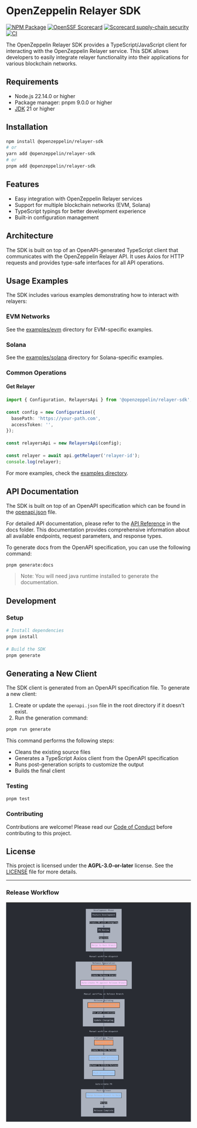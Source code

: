 # OpenZeppelin Relayer SDK

[![NPM Package](https://img.shields.io/npm/v/@openzeppelin/relayer-sdk.svg)](https://www.npmjs.org/package/@openzeppelin/relayer-sdk)
[![OpenSSF Scorecard](https://api.securityscorecards.dev/projects/github.com/OpenZeppelin/openzeppelin-relayer-sdk/badge)](https://api.securityscorecards.dev/projects/github.com/OpenZeppelin/openzeppelin-relayer-sdk)
[![Scorecard supply-chain security](https://github.com/OpenZeppelin/openzeppelin-relayer-sdk/actions/workflows/scorecard.yml/badge.svg)](https://github.com/OpenZeppelin/openzeppelin-relayer-sdk/actions/workflows/scorecard.yml)
[![CI](https://github.com/OpenZeppelin/openzeppelin-relayer-sdk/actions/workflows/ci.yaml/badge.svg)](https://github.com/OpenZeppelin/openzeppelin-relayer-sdk/actions/workflows/ci.yaml)

The OpenZeppelin Relayer SDK provides a TypeScript/JavaScript client for interacting with the OpenZeppelin Relayer service. This SDK allows developers to easily integrate relayer functionality into their applications for various blockchain networks.

## Requirements

- Node.js 22.14.0 or higher
- Package manager: pnpm 9.0.0 or higher
- [JDK](https://www.oracle.com/java/technologies/downloads/) 21 or higher

## Installation

```bash
npm install @openzeppelin/relayer-sdk
# or
yarn add @openzeppelin/relayer-sdk
# or
pnpm add @openzeppelin/relayer-sdk
```

## Features

- Easy integration with OpenZeppelin Relayer services
- Support for multiple blockchain networks (EVM, Solana)
- TypeScript typings for better development experience
- Built-in configuration management

## Architecture

The SDK is built on top of an OpenAPI-generated TypeScript client that communicates with the OpenZeppelin Relayer API. It uses Axios for HTTP requests and provides type-safe interfaces for all API operations.

## Usage Examples

The SDK includes various examples demonstrating how to interact with relayers:

### EVM Networks

See the [examples/evm](examples/evm) directory for EVM-specific examples.

### Solana

See the [examples/solana](examples/solana) directory for Solana-specific examples.

### Common Operations

#### Get Relayer

```typescript
import { Configuration, RelayersApi } from '@openzeppelin/relayer-sdk';

const config = new Configuration({
  basePath: 'https://your-path.com',
  accessToken: '',
});

const relayersApi = new RelayersApi(config);

const relayer = await api.getRelayer('relayer-id');
console.log(relayer);
```

For more examples, check the [examples directory](examples).

## API Documentation

The SDK is built on top of an OpenAPI specification which can be found in the [openapi.json](openapi.json) file.

For detailed API documentation, please refer to the [API Reference](docs/README.md) in the docs folder. This documentation provides comprehensive information about all available endpoints, request parameters, and response types.

To generate docs from the OpenAPI specification, you can use the following command:

```bash
pnpm generate:docs
```

> Note: You will need java runtime installed to generate the documentation.

## Development

### Setup

```bash
# Install dependencies
pnpm install

# Build the SDK
pnpm generate
```

## Generating a New Client

The SDK client is generated from an OpenAPI specification file. To generate a new client:

1. Create or update the `openapi.json` file in the root directory if it doesn't exist.
2. Run the generation command:

```bash
pnpm run generate
```

This command performs the following steps:

- Cleans the existing source files
- Generates a TypeScript Axios client from the OpenAPI specification
- Runs post-generation scripts to customize the output
- Builds the final client

### Testing

```bash
pnpm test
```

### Contributing

Contributions are welcome! Please read our [Code of Conduct](CODE_OF_CONDUCT.md) before contributing to this project.

## License

This project is licensed under the **AGPL-3.0-or-later** license. See the [LICENSE](LICENSE) file for more details.

---

### Release Workflow

![Release workflow](assets/release-workflow.png)
